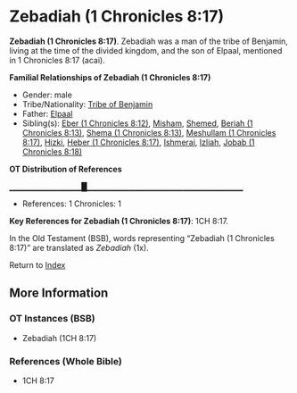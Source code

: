 # Zebadiah (1 Chronicles 8:17)
**Zebadiah (1 Chronicles 8:17)**. 
Zebadiah was a man of the tribe of Benjamin, living at the time of the divided kingdom, and the son of Elpaal, mentioned in 1 Chronicles 8:17 (acai). 




**Familial Relationships of Zebadiah (1 Chronicles 8:17)**


* Gender: male
* Tribe/Nationality: [Tribe of Benjamin](../../../groups/md/acai/Benjamin.md)
* Father: [Elpaal](Elpaal.md)
* Sibling(s): [Eber (1 Chronicles 8:12)](Eber.3.md), [Misham](Misham.md), [Shemed](Shemed.md), [Beriah (1 Chronicles 8:13)](Beriah.3.md), [Shema (1 Chronicles 8:13)](Shema.3.md), [Meshullam (1 Chronicles 8:17)](Meshullam.4.md), [Hizki](Hizki.md), [Heber (1 Chronicles 8:17)](Heber.4.md), [Ishmerai](Ishmerai.md), [Izliah](Izliah.md), [Jobab (1 Chronicles 8:18)](Jobab.5.md)


**OT Distribution of References**

▁▁▁▁▁▁▁▁▁▁▁▁█▁▁▁▁▁▁▁▁▁▁▁▁▁▁▁▁▁▁▁▁▁▁▁▁▁▁
* References: 1 Chronicles: 1



**Key References for Zebadiah (1 Chronicles 8:17)**: 
1CH 8:17. 


In the Old Testament (BSB), words representing “Zebadiah (1 Chronicles 8:17)” are translated as 
*Zebadiah* (1x). 




Return to [Index](00-Index.md)

## More Information

### OT Instances (BSB)

* Zebadiah (1CH 8:17)



### References (Whole Bible)

* 1CH 8:17



